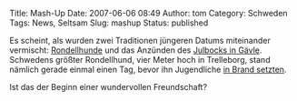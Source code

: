 Title: Mash-Up
Date: 2007-06-06 08:49
Author: tom
Category: Schweden
Tags: News, Seltsam
Slug: mashup
Status: published

Es scheint, als wurden zwei Traditionen jüngeren Datums miteinander
vermischt:
[Rondellhunde](http://www.fiket.de/2006/11/26/wort-der-woche-rondellhund/)
und das Anzünden des [Julbocks in
Gävle](http://www.fiket.de/2006/12/05/wort-der-woche-julbock/).
Schwedens größter Rondellhund, vier Meter hoch in Trelleborg, stand
nämlich gerade einmal einen Tag, bevor ihn Jugendliche [in Brand
setzten](http://www.dn.se/DNet/jsp/polopoly.jsp?d=147&a=658113).

Ist das der Beginn einer wundervollen Freundschaft?


